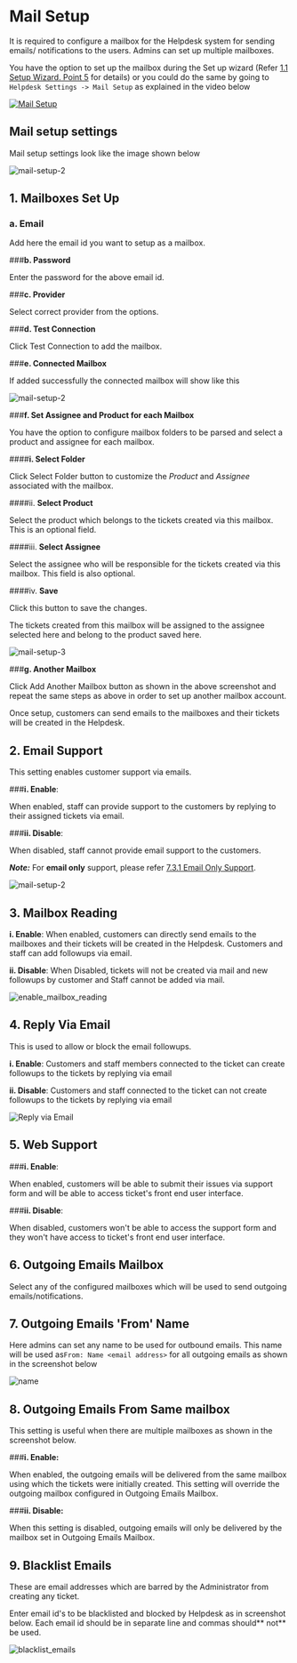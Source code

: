 # Mail Setup

It is required to configure a mailbox for the Helpdesk system for sending emails/ notifications to the users. Admins can set up multiple mailboxes.

You have the option to set up the mailbox during the Set up wizard (Refer [1.1 Setup Wizard. Point 5](http://docs.rtcamp.com/rtbiz/helpdesk/admin/setup.html#5-mailbox-setup) for details) or you could do the same  by going to ```Helpdesk Settings -> Mail Setup``` as explained in the video below

[![Mail Setup](http://img.youtube.com/vi/ziIclF-Tzq4/0.jpg)](https://www.youtube.com/watch?v=ziIclF-Tzq4)

## Mail setup settings

Mail setup settings look like the image shown below

![mail-setup-2](https://cloud.githubusercontent.com/assets/8191145/9407077/c41b2832-4823-11e5-8c87-ca64206f97d5.png)


## 1. Mailboxes Set Up

### **a. Email**

 Add here the email id you want to setup as a mailbox.

###**b. Password**

Enter the password for the above email id.

###**c. Provider**

Select correct provider from the options.

###**d. Test Connection**

Click Test Connection to add the mailbox.



###**e. Connected Mailbox**

If added successfully the connected mailbox  will show like this

![mail-setup-2](https://cloud.githubusercontent.com/assets/8191145/9361198/ee590d5c-46b7-11e5-87a1-a33e5f5f9069.png)


###**f. Set Assignee and Product for each Mailbox**

You have the option to configure mailbox folders to be parsed and select a product and assignee for each mailbox.

####**i. Select Folder**

Click Select Folder button to customize the *Product* and *Assignee* associated with the mailbox.

####ii. **Select Product**

Select the product which belongs to the tickets created via this mailbox.
This is an optional field.

####iii. **Select Assignee**

Select the assignee who will be responsible for the tickets created via this mailbox. This field is also optional.

####iv. **Save**

Click this button to save the changes.

The tickets created from this mailbox will be assigned to the assignee selected here and belong to the product saved here.

![mail-setup-3](https://cloud.githubusercontent.com/assets/8191145/9361191/ee2d5cca-46b7-11e5-99df-dbe8053c03e5.png)

###**g. Another Mailbox**

Click Add Another Mailbox button as shown in the above screenshot and repeat the same steps as above in order to set up another mailbox account.

Once setup, customers can send emails to the mailboxes and their tickets will be created in the Helpdesk.

## 2. Email Support

This setting enables customer support via emails.

###**i. Enable**:

When enabled, staff can provide support to the customers by replying to their assigned tickets via email.

###**ii. Disable**:

When disabled, staff cannot provide email support to the customers.

***Note:*** For **email only** support, please refer [7.3.1 Email Only Support](http://docs.rtcamp.com/rtbiz/helpdesk/admin/mailbox/email_only_support.html).

![mail-setup-2](https://cloud.githubusercontent.com/assets/8191145/9407077/c41b2832-4823-11e5-8c87-ca64206f97d5.png)

## 3. Mailbox Reading


**i. Enable**: When enabled, customers can directly send emails to the mailboxes and their tickets will be created in the Helpdesk. Customers and staff can add followups via email.

**ii. Disable**: When Disabled, tickets will not be created via mail and new followups by customer and Staff cannot be added via mail.

![enable_mailbox_reading](https://cloud.githubusercontent.com/assets/8191145/6487363/bee796b8-c2b6-11e4-8b84-0f761513cb48.png)

## 4. Reply Via Email

This is used to allow or block the email followups.

**i. Enable**: Customers and staff members connected to the ticket can create followups to the tickets by replying via email

**ii. Disable**: Customers and staff connected to the ticket can not create followups to the tickets by replying via email

![Reply via Email](http://git.rtcamp.com/uploads/rtbiz/rtbiz-helpdesk/46a4d1e93f/Reply_via_Email.png)

## 5. Web Support

###**i. Enable**:

When enabled, customers will be able to submit their issues via support form and will be able to access ticket's front end user interface.

###**ii. Disable**:

When disabled, customers won't be able to access the support form and they won't have access to ticket's front end user interface.




## 6. Outgoing Emails Mailbox

Select any of the configured mailboxes which will be used to send outgoing emails/notifications.



## 7. Outgoing Emails 'From' Name

Here admins can set any name to be used for outbound emails. This name will be used as```From: Name <email address>``` for all outgoing emails as shown in the screenshot below



![name](https://cloud.githubusercontent.com/assets/8191145/6501114/52b3b830-c33a-11e4-9dad-5f6f832b66a5.png)


## 8. Outgoing Emails From Same mailbox

This setting is useful when there are multiple mailboxes as shown in the screenshot below.

###**i. Enable:**

When enabled, the outgoing emails will be delivered from the same mailbox using which the tickets were initially created. This setting will override the outgoing mailbox configured in Outgoing Emails Mailbox.

###**ii. Disable:**

When this setting is disabled, outgoing emails will only be delivered by the mailbox set in Outgoing Emails Mailbox.




## 9. Blacklist Emails

These are email addresses which are barred by the Administrator from creating any ticket.

Enter email id's to be blacklisted and blocked by Helpdesk as in screenshot below. Each  email id should be in separate line and commas should** not** be used.

![blacklist_emails](https://cloud.githubusercontent.com/assets/8191145/6487587/1f9e311e-c2b8-11e4-82ab-00a51d017331.png)

